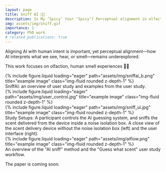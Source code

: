 ```yaml
---
layout: page
title: Sniff AI 💨👃
description: Is My ‘Spicy’ Your ‘Spicy’? Perceptual alignment in olfactory
img: assets/img/sniff.gif
importance: 1
category: PhD work
# related_publications: true
---
```


Aligning AI with human intent is important, yet perceptual alignment—how AI interprets what we see, hear, or smell—remains underexplored. 

This work focuses on olfaction, human smell experiences 💨👃

<div class="row">
    <div class="col-sm mt-3 mt-md-0">
        {% include figure.liquid loading="eager" path="assets/img/sniffai_b.png" title="example image" class="img-fluid rounded z-depth-1" %}
    </div>
</div>
<div class="caption">
    SniffAI: an overview of user study and examples from the user study.
</div>


<div class="row">
    <div class="col-sm mt-3 mt-md-0">
        {% include figure.liquid loading="eager" path="assets/img/user_control.jpg" title="example image" class="img-fluid rounded z-depth-1" %}
    </div>
    <div class="col-sm mt-3 mt-md-0">
        {% include figure.liquid loading="eager" path="assets/img/sniff_ui.jpg" title="example image" class="img-fluid rounded z-depth-1" %}
    </div>
</div>
<div class="caption">
    Study Setups: A participant controls the AI guessing system, and sniffs the scent delivered from the device inside a noise isolation box. A close view of the scent delivery device without the noise isolation box (left) and the user interface (right).
</div>

<div class="row">
    <div class="col-sm mt-3 mt-md-0">
        {% include figure.liquid loading="eager" path="assets/img/aiflow.png" title="example image" class="img-fluid rounded z-depth-1" %}
    </div>
</div>
<div class="caption">
    An overview of the "AI sniff" method and the "Guess what scent" user study workflow.
</div>


<!-- For more information about SniffAI, check our [video](https://youtu.be/V_CQUcNlCAY).  -->
The paper is coming soon.